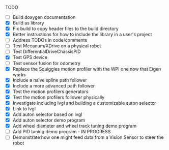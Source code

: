 TODO

- [ ] Build doxygen documentation
- [X] Build as library
- [X] Fix build to copy header files to the build directory
- [X] Better instructions for how to include the library in a user's project
- [ ] Address TODOs in code/comments
- [ ] Test Mecanum/XDrive on a physical robot
- [ ] Test DifferentialDriveChassisPID 
- [X] Test GPS device
- [ ] Test sensor fusion for odometry
- [X] Replace the Squiggles motion profiler with the WPI one now that Eigen works
- [X] Include a naive spline path follower
- [X] Include a more advanced path follower
- [X] Test the motion profilers generators
- [X] Test the motion profilers follower physically
- [X] Investigate including lvgl and building a customizable auton selector
- [X] Link to lvgl
- [X] Add auton selector based on lvgl
- [X] Add auton selector demo program
- [X] Add wheel diameter and wheel track tuning demo program
- [ ] Add PID tuning demo program - IN PROGRESS
- [ ] Demonstrate how one might feed data from a Vision Sensor to steer the robot